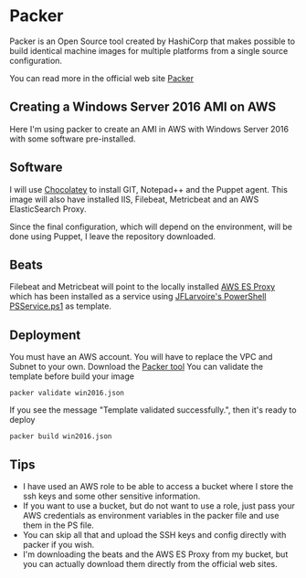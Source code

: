 # Packer
Packer is an Open Source tool created by HashiCorp that makes possible to build identical machine images for multiple platforms from a single source configuration.

You can read more in the official web site [Packer](https://www.packer.io)
 
## Creating a Windows Server 2016 AMI on AWS
Here I'm using packer to create an AMI in AWS with Windows Server 2016 with some software pre-installed.

## Software
I will use [Chocolatey](https://chocolatey.org/) to install GIT, Notepad++ and the Puppet agent.
This image will also have installed IIS, Filebeat, Metricbeat and an AWS ElasticSearch Proxy.

Since the final configuration, which will depend on the environment, will be done using Puppet, I leave the repository downloaded.

## Beats
Filebeat and Metricbeat will point to the locally installed [AWS ES Proxy](https://github.com/abutaha/aws-es-proxy) which has been installed as a service using [JFLarvoire's PowerShell PSService.ps1](https://github.com/JFLarvoire/SysToolsLib/tree/master/PowerShell) as template.

## Deployment
You must have an AWS account.
You will have to replace the VPC and Subnet to your own.
Download the [Packer tool](https://www.packer.io/downloads.html)
You can validate the template before build your image
```
packer validate win2016.json
```
If you see the message "Template validated successfully.", then it's ready to deploy
```
packer build win2016.json
```

## Tips
* I have used an AWS role to be able to access a bucket where I store the ssh keys and some other sensitive information.
* If you want to use a bucket, but do not want to use a role, just pass your AWS credentials as environment variables in the packer file and use them in the PS file.
* You can skip all that and upload the SSH keys and config directly with packer if you wish.
* I'm downloading the beats and the AWS ES Proxy from my bucket, but you can actually download them directly from the official web sites.
